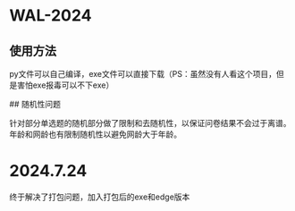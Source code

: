 # WAL-2024
## 使用方法
<p>py文件可以自己编译，exe文件可以直接下载（PS：虽然没有人看这个项目，但是害怕exe报毒可以不下exe）</p>
## 随机性问题
<p>针对部分单选题的随机部分做了限制和去随机性，以保证问卷结果不会过于离谱。年龄和网龄也有限制随机性以避免网龄大于年龄。</p>

# 2024.7.24
<p>终于解决了打包问题，加入打包后的exe和edge版本</p>
